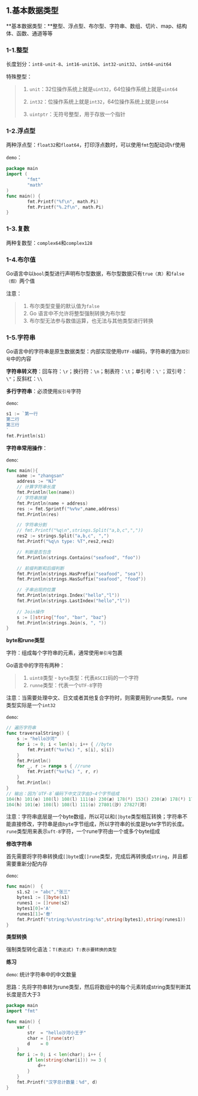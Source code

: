 ## 1.基本数据类型

**基本数据类型：**整型、浮点型、布尔型、字符串、数组、切片、map、结构体、函数、通道等等

### 1-1.整型

长度划分：`int8-unit-8`、`int16-unit16`、`int32-unit32`、`int64-unit64`

特殊整型：

> 1. `unit`：32位操作系统上就是`uint32`，64位操作系统上就是`uint64`
>
> 2. `int32`：位操作系统上就是`int32`，64位操作系统上就是`int64`
>
> 3. `uintptr`：无符号整型，用于存放一个指针

### 1-2.浮点型

两种浮点型：`float32`和`float64`，打印浮点数时，可以使用`fmt`包配动词`%f`使用

`demo`：

```go
package main
import (
        "fmt"
        "math"
)
func main() {
        fmt.Printf("%f\n", math.Pi)
        fmt.Printf("%.2f\n", math.Pi)
}
```

### 1-3.复数

两种复数型：`complex64`和`complex128`

### 1-4.布尔值

Go语言中以`bool`类型进行声明布尔型数据，布尔型数据只有`true（真）`和`false（假）`两个值

注意：

> 1. 布尔类型变量的默认值为`false`
> 2. Go 语言中不允许将整型强制转换为布尔型
> 3. 布尔型无法参与数值运算，也无法与其他类型进行转换

### 1-5.字符串

Go语言中的字符串是原生数据类型：内部实现使用`UTF-8`编码，字符串的值为`双引号`中的内容

**字符串转义符**：回车符：`\r`；换行符：`\n`；制表符：`\t`；单引号：`\'`；双引号：`\"`；反斜杠：`\\`

**多行字符串**：必须使用`反引号`字符

`demo`:

```go
s1 := `第一行
第二行
第三行
`
fmt.Println(s1)
```

**字符串常用操作**：

`demo`:

```go
func main(){
	name := "zhangsan"
	address := "NJ"
    // 计算字符串长度
	fmt.Println(len(name))
	// 字符串拼接
	fmt.Println(name + address)
	res := fmt.Sprintf("%v%v",name,address)
	fmt.Println(res)

	// 字符串分割
	// fmt.Printf("%q\n",strings.Split("a,b,c",","))
	res2 := strings.Split("a,b,c", ",")
    fmt.Printf("%q\n type: %T",res2,res2)

	// 判断是否包含
	fmt.Println(strings.Contains("seafood", "foo"))

	// 前缀判断和后缀判断
	fmt.Println(strings.HasPrefix("seafood", "sea"))
	fmt.Println(strings.HasSuffix("seafood", "food"))

	// 子串出现的位置
	fmt.Println(strings.Index("hello","l"))
	fmt.Println(strings.LastIndex("hello","l"))
	
	// Join操作
	s := []string{"foo", "bar", "baz"}
	fmt.Println(strings.Join(s, ", "))
}
```

**byte和rune类型**

字符：组成每个字符串的元素，通常使用`单引号`包裹

Go语言中的字符有两种：

> 1. `uint8`类型 - `byte`类型：代表`ASCII`码的一个字符
> 2. `runne`类型：代表一个`UTF-8`字符

注意：当需要处理中文、日文或者其他复合字符时，则需要用到`rune`类型。`rune`类型实际是一个`int32`

`demo`:

```go
// 遍历字符串
func traversalString() {
	s := "hello沙河"
	for i := 0; i < len(s); i++ { //byte
		fmt.Printf("%v(%c) ", s[i], s[i])
	}
	fmt.Println()
	for _, r := range s { //rune
		fmt.Printf("%v(%c) ", r, r)
	}
	fmt.Println()
}
// 输出：因为`UTF-8`编码下中文汉字由3~4个字节组成
104(h) 101(e) 108(l) 108(l) 111(o) 230(æ) 178(²) 153() 230(æ) 178(²) 179(³) 
104(h) 101(e) 108(l) 108(l) 111(o) 27801(沙) 27827(河) 
```

注意：字符串底层是一个byte数组，所以可以和`[]byte`类型相互转换；字符串不能直接修改，字符串是由`byte`字节组成，所以字符串的长度是byte字节的长度。`rune`类型用来表示`uft-8`字符，一个rune字符由一个或多个byte组成

**修改字符串**

首先需要将字符串转换成`[]byte`或`[]rune`类型，完成后再转换成`string`，并且都需要重新分配内存

`demo`:

```go
func main()  {
	s1,s2 := "abc","张三"
	bytes1 := []byte(s1)
	runes1 := []rune(s2)
	bytes1[0]='A'
	runes1[1]='叁'
	fmt.Printf("string:%s\nstring:%s",string(bytes1),string(runes1))
}
```

**类型转换**

强制类型转化语法：`T(表达式) T:表示要转换的类型`



**练习**

`demo`: 统计字符串中的中文数量

思路：先将字符串转为rune类型，然后将数组中的每个元素转成string类型判断其长度是否大于3

```go
package main
import "fmt"

func main() {
	var (
		str  = "hello沙河小王子"
		char = []rune(str)
		d    = 0
	)
	for i := 0; i < len(char); i++ {
		if len(string(char[i])) >= 3 {
			d++
		}
	}
	fmt.Printf("汉字总计数量：%d", d)
}
```







